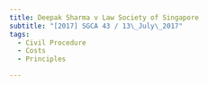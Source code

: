 ```yaml
---
title: Deepak Sharma v Law Society of Singapore 
subtitle: "[2017] SGCA 43 / 13\_July\_2017"
tags:
  - Civil Procedure
  - Costs
  - Principles

---
```


